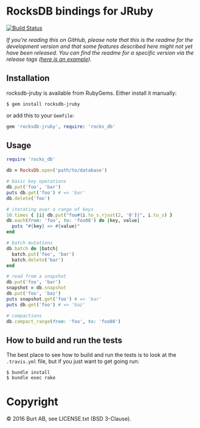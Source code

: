 # RocksDB bindings for JRuby

[![Build Status](https://travis-ci.org/burtcorp/rocksdb-jruby.png?branch=master)](https://travis-ci.org/burtcorp/rocksdb-jruby)

_If you're reading this on GitHub, please note that this is the readme for the development version and that some features described here might not yet have been released. You can find the readme for a specific version via the release tags ([here is an example](https://github.com/burtcorp/rocksdb-jruby/releases/tag/v0.1.0))._

## Installation

rocksdb-jruby is available from RubyGems. Either install it manually:

```
$ gem install rocksdb-jruby
```

or add this to your `Gemfile`:

```ruby
gem 'rocksdb-jruby', require: 'rocks_db'
```

## Usage

```ruby
require 'rocks_db'

db = RocksDb.open('path/to/database')

# basic key operations
db.put('foo', 'bar')
puts db.get('foo') # => 'bar'
db.delete('foo')

# iterating over a range of keys
10.times { |i| db.put("foo#{i.to_s.rjust(2, '0')}", i.to_s) }
db.each(from: 'foo', to: 'foo08') do |key, value|
  puts "#{key} => #{value}"
end

# batch mutations
db.batch do |batch|
  batch.put('foo', 'bar')
  batch.delete('bar')
end

# read from a snapshot
db.put('foo', 'bar')
snapshot = db.snapshot
db.put('foo', 'baz')
puts snapshot.get('foo') # => 'bar'
puts db.get('foo') # => 'baz'

# compactions
db.compact_range(from: 'foo', to: 'foo08')
```

## How to build and run the tests

The best place to see how to build and run the tests is to look at the `.travis.yml` file, but if you just want to get going run:

```
$ bundle install
$ bundle exec rake
```

# Copyright

© 2016 Burt AB, see LICENSE.txt (BSD 3-Clause).
